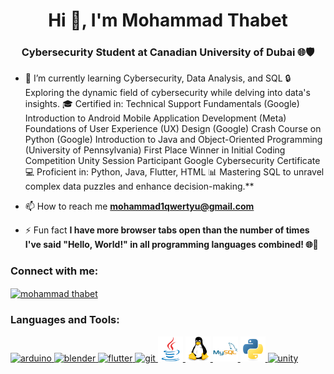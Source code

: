 <h1 align="center">Hi 👋, I'm Mohammad Thabet</h1>
<h3 align="center">Cybersecurity Student at Canadian University of Dubai 🌐🛡️</h3>

- 🌱 I’m currently learning Cybersecurity, Data Analysis, and SQL 🔒 Exploring the dynamic field of cybersecurity while delving into data's insights. 🎓 Certified in: Technical Support Fundamentals (Google) Introduction to Android Mobile Application Development (Meta) Foundations of User Experience (UX) Design (Google) Crash Course on Python (Google) Introduction to Java and Object-Oriented Programming (University of Pennsylvania) First Place Winner in Initial Coding Competition Unity Session Participant Google Cybersecurity Certificate 💻 Proficient in: Python, Java, Flutter, HTML 📊 Mastering SQL to unravel complex data puzzles and enhance decision-making.**

- 📫 How to reach me **mohammad1qwertyu@gmail.com**

- ⚡ Fun fact **I have more browser tabs open than the number of times I've said "Hello, World!" in all programming languages combined! 🌐👾**

<h3 align="left">Connect with me:</h3>
<p align="left">
<a href="https://www.linkedin.com/in/mohammadthabet" target="blank"><img align="center" src="https://raw.githubusercontent.com/rahuldkjain/github-profile-readme-generator/master/src/images/icons/Social/linked-in-alt.svg" alt="mohammad thabet" height="30" width="40" /></a>
</p>

<h3 align="left">Languages and Tools:</h3>
<p align="left"> <a href="https://www.arduino.cc/" target="_blank" rel="noreferrer"> <img src="https://cdn.worldvectorlogo.com/logos/arduino-1.svg" alt="arduino" width="40" height="40"/> </a> <a href="https://www.blender.org/" target="_blank" rel="noreferrer"> <img src="https://download.blender.org/branding/community/blender_community_badge_white.svg" alt="blender" width="40" height="40"/> </a> <a href="https://flutter.dev" target="_blank" rel="noreferrer"> <img src="https://www.vectorlogo.zone/logos/flutterio/flutterio-icon.svg" alt="flutter" width="40" height="40"/> </a> <a href="https://git-scm.com/" target="_blank" rel="noreferrer"> <img src="https://www.vectorlogo.zone/logos/git-scm/git-scm-icon.svg" alt="git" width="40" height="40"/> </a> <a href="https://www.java.com" target="_blank" rel="noreferrer"> <img src="https://raw.githubusercontent.com/devicons/devicon/master/icons/java/java-original.svg" alt="java" width="40" height="40"/> </a> <a href="https://www.linux.org/" target="_blank" rel="noreferrer"> <img src="https://raw.githubusercontent.com/devicons/devicon/master/icons/linux/linux-original.svg" alt="linux" width="40" height="40"/> </a> <a href="https://www.mysql.com/" target="_blank" rel="noreferrer"> <img src="https://raw.githubusercontent.com/devicons/devicon/master/icons/mysql/mysql-original-wordmark.svg" alt="mysql" width="40" height="40"/> </a> <a href="https://www.python.org" target="_blank" rel="noreferrer"> <img src="https://raw.githubusercontent.com/devicons/devicon/master/icons/python/python-original.svg" alt="python" width="40" height="40"/> </a> <a href="https://unity.com/" target="_blank" rel="noreferrer"> <img src="https://www.vectorlogo.zone/logos/unity3d/unity3d-icon.svg" alt="unity" width="40" height="40"/> </a> </p>
